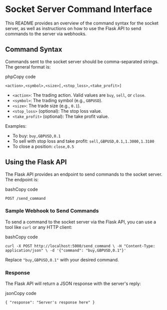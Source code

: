 
# Socket Server Command Interface

This README provides an overview of the command syntax for the socket server, as well as instructions on how to use the Flask API to send commands to the server via webhooks.

## Command Syntax

Commands sent to the socket server should be comma-separated strings. The general format is:

phpCopy code

`<action>,<symbol>,<size>[,<stop_loss>,<take_profit>]` 

-   `<action>`: The trading action. Valid values are `buy`, `sell`, or `close`.
-   `<symbol>`: The trading symbol (e.g., `GBPUSD`).
-   `<size>`: The trade size (e.g., `0.1`).
-   `<stop_loss>` (optional): The stop loss value.
-   `<take_profit>` (optional): The take profit value.

Examples:

-   To buy: `buy,GBPUSD,0.1`
-   To sell with stop loss and take profit: `sell,GBPUSD,0.1,1.3000,1.3100`
-   To close a position: `close,0.5`

## Using the Flask API

The Flask API provides an endpoint to send commands to the socket server. The endpoint is:

bashCopy code

`POST /send_command` 

### Sample Webhook to Send Commands

To send a command to the socket server via the Flask API, you can use a tool like `curl` or any HTTP client:

bashCopy code

`curl -X POST http://localhost:5000/send_command \
     -H "Content-Type: application/json" \
     -d '{"command": "buy,GBPUSD,0.1"}'` 

Replace `"buy,GBPUSD,0.1"` with your desired command.

### Response

The Flask API will return a JSON response with the server's reply:

jsonCopy code

`{
    "response": "Server's response here"
}`